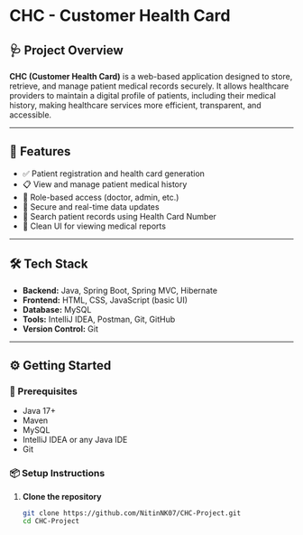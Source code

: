 # CHC - Customer Health Card

## 🩺 Project Overview

**CHC (Customer Health Card)** is a web-based application designed to store, retrieve, and manage patient medical records securely. It allows healthcare providers to maintain a digital profile of patients, including their medical history, making healthcare services more efficient, transparent, and accessible.

---

## 🚀 Features

- ✅ Patient registration and health card generation
- 📋 View and manage patient medical history
- 🔐 Role-based access (doctor, admin, etc.)
- 🔄 Secure and real-time data updates
- 🔎 Search patient records using Health Card Number
- 🧾 Clean UI for viewing medical reports

---

## 🛠️ Tech Stack

- **Backend:** Java, Spring Boot, Spring MVC, Hibernate
- **Frontend:** HTML, CSS, JavaScript (basic UI)
- **Database:** MySQL
- **Tools:** IntelliJ IDEA, Postman, Git, GitHub
- **Version Control:** Git

---

## ⚙️ Getting Started

### 🔧 Prerequisites

- Java 17+
- Maven
- MySQL
- IntelliJ IDEA or any Java IDE
- Git

### 📦 Setup Instructions

1. **Clone the repository**
   ```bash
   git clone https://github.com/NitinNK07/CHC-Project.git
   cd CHC-Project
